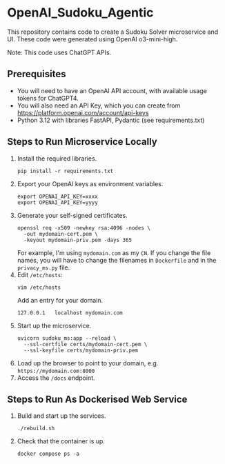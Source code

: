# OpenAI_Sudoku_Agentic

This repository contains code to create a Sudoku Solver microservice and UI.
These code were generated using OpenAI o3-mini-high.

Note: This code uses ChatGPT APIs.

## Prerequisites

* You will need to have an OpenAI API account, with available usage tokens for ChatGPT4.
* You will also need an API Key, which you can create from https://platform.openai.com/account/api-keys
* Python 3.12 with libraries FastAPI, Pydantic (see requirements.txt)

## Steps to Run Microservice Locally

1. Install the required libraries.
   ```
   pip install -r requirements.txt
   ```
2. Export your OpenAI keys as environment variables.
   ```
   export OPENAI_API_KEY=xxxx
   export OPENAI_API_KEY=yyyy
   ``` 
3. Generate your self-signed certificates.
   ```
   openssl req -x509 -newkey rsa:4096 -nodes \
     -out mydomain-cert.pem \
     -keyout mydomain-priv.pem -days 365
   ```
   For example, I'm using `mydomain.com` as my `CN`.
   If you change the file names, you will have to change the filenames in `Dockerfile` and in the `privacy_ms.py` file.
4. Edit `/etc/hosts`:
   ```
   vim /etc/hosts
   ```
   Add an entry for your domain.
   ```
   127.0.0.1   localhost mydomain.com
   ```
5. Start up the microservice.
   ```
   uvicorn sudoku_ms:app --reload \
     --ssl-certfile certs/mydomain-cert.pem \
     --ssl-keyfile certs/mydomain-priv.pem 
   ```
6. Load up the browser to point to your domain, e.g. `https://mydomain.com:8000`
7. Access the `/docs` endpoint.


## Steps to Run As Dockerised Web Service

1. Build and start up the services.
   ```
   ./rebuild.sh 
   ```
2. Check that the container is up.
   ```
   docker compose ps -a
   ```
